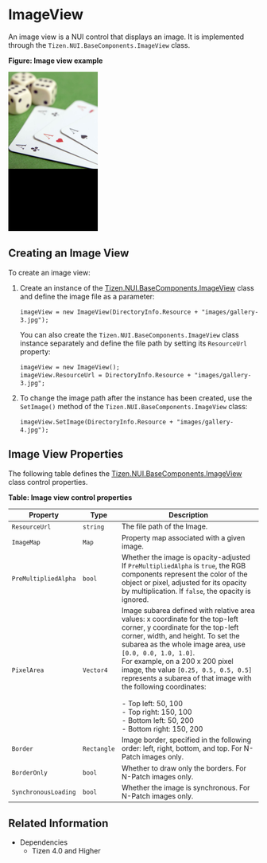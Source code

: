 # ImageView

An image view is a NUI control that displays an image. It is implemented through the `Tizen.NUI.BaseComponents.ImageView` class.

**Figure: Image view example**

![Image view example](media/ImageView.png)

<a name="usage"></a>
## Creating an Image View

To create an image view:

1.  Create an instance of the [Tizen.NUI.BaseComponents.ImageView](https://samsung.github.io/TizenFX/latest/api/Tizen.NUI.BaseComponents.ImageView.html) class and define the image file as a parameter:

    ```
    imageView = new ImageView(DirectoryInfo.Resource + "images/gallery-3.jpg");
    ```

    You can also create the `Tizen.NUI.BaseComponents.ImageView` class instance separately and define the file path by setting its `ResourceUrl` property:

    ```
    imageView = new ImageView();
    imageView.ResourceUrl = DirectoryInfo.Resource + "images/gallery-3.jpg";
    ```

2.  To change the image path after the instance has been created, use the `SetImage()` method of the `Tizen.NUI.BaseComponents.ImageView` class:

    ```
    imageView.SetImage(DirectoryInfo.Resource + "images/gallery-4.jpg");
    ```

<a name="properties"></a>
## Image View Properties

The following table defines the [Tizen.NUI.BaseComponents.ImageView](https://samsung.github.io/TizenFX/latest/api/Tizen.NUI.BaseComponents.ImageView.html) class control properties.

**Table: Image view control properties**

| Property             | Type        | Description                              |
|--------------------|-----------|----------------------------------------|
| `ResourceUrl`        | `string`    | The file path of the Image.        |
| `ImageMap`           | `Map`       | Property map associated with a given image. |
| `PreMultipliedAlpha` | `bool`      | Whether the image is opacity-adjusted<br>If `PreMultipliedAlpha` is `true`, the RGB  components represent the color of the object or pixel, adjusted for its opacity by multiplication. If `false`, the opacity is ignored.  |
| `PixelArea`          | `Vector4`   | Image subarea defined with relative area  values: x coordinate for the top-left corner, y coordinate for the top-left corner, width, and height. To set the subarea as the whole image area, use `[0.0, 0.0, 1.0, 1.0]`.<br>For example, on a 200 x 200 pixel image, the  value `[0.25, 0.5, 0.5, 0.5]` represents a subarea of   that image with the  following coordinates:<br><br>-   Top left: 50, 100<br>-   Top right: 150, 100<br>-   Bottom left: 50, 200<br>-   Bottom right: 150, 200        |
| `Border`             | `Rectangle` | Image border, specified  in the following order:  left, right, bottom, and  top. For N-Patch images only.         |
| `BorderOnly`         | `bool`      | Whether to draw only the borders. For N-Patch  images only.  |
| `SynchronousLoading` | `bool`      | Whether the image is synchronous. For N-Patch images only.     |


## Related Information
- Dependencies
  -   Tizen 4.0 and Higher
